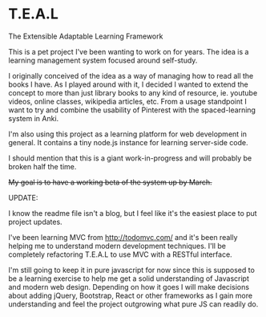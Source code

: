 # T.E.A.L
The Extensible Adaptable Learning Framework

This is a pet project I've been wanting to work on for years. The idea is a learning management system focused around self-study.

I originally conceived of the idea as a way of managing how to read all the books I have. As I played around with it, I decided I wanted
to extend the concept to more than just library books to any kind of resource, ie. youtube videos, online classes, wikipedia articles, etc.
From a usage standpoint I want to try and combine the usability of Pinterest
with the spaced-learning system in Anki.

I'm also using this project as a learning platform for web development in general. It contains a tiny node.js instance for learning server-side code.

I should mention that this is a giant work-in-progress and will probably be
broken half the time.

~~My goal is to have a working beta of the system up by March.~~

UPDATE:

I know the readme file isn't a blog, but I feel like it's the easiest place to
put project updates.

I've been learning MVC from http://todomvc.com/ and it's been really helping me to understand modern development techniques. I'll be completely refactoring T.E.A.L to use MVC with a RESTful interface.


I'm still going to keep it in pure javascript for now since this is supposed to be a learning exercise to help me get a solid understanding of
Javascript and modern web design. Depending on how it goes I will make decisions about adding jQuery, Bootstrap, React or other frameworks as I gain more understanding and feel the project outgrowing what pure JS can readily do.
